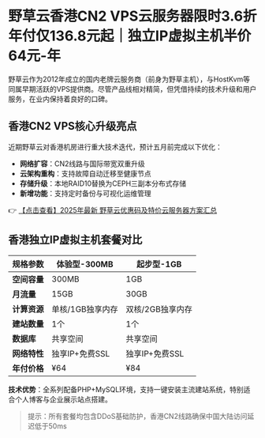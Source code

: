 # 野草云香港CN2 VPS云服务器限时3.6折 年付仅136.8元起｜独立IP虚拟主机半价64元-年

野草云作为2012年成立的国内老牌云服务商（前身为野草主机），与HostKvm等同属早期活跃的VPS提供商。尽管产品线相对精简，但凭借持续的技术升级和用户服务，在业内保持着良好的口碑。

## 香港CN2 VPS核心升级亮点

近期野草云对香港机房进行重大技术迭代，预计五月前完成以下优化：
- **网络扩容**：CN2线路与国际带宽双重升级
- **云架构重构**：支持故障自动迁移至健康节点
- **存储升级**：本地RAID10替换为CEPH三副本分布式存储
- **新增功能**：支持定时备份与可视化运维管理

👉 [【点击查看】2025年最新 野草云优惠码及特价云服务器方案汇总](https://bit.ly/yecaoyun)

## 香港独立IP虚拟主机套餐对比

| 规格参数       | 体验型-300MB       | 起步型-1GB         |
|----------------|--------------------|--------------------|
| **空间容量**   | 300MB              | 1GB                |
| **月流量**     | 15GB               | 30GB               |
| **计算资源**   | 单核/1GB独享内存   | 双核/2GB独享内存   |
| **建站数量**   | 1个                | 1个                |
| **数据库**     | 共享空间           | 共享空间           |
| **网络特性**   | 独享IP+免费SSL     | 独享IP+免费SSL     |
| **年付价格**   | ¥64                | ¥84                |

**技术优势**：全系列配备PHP+MySQL环境，支持一键安装主流建站系统，特别适合个人博客与企业展示站点搭建。

> 提示：所有套餐均包含DDoS基础防护，香港CN2线路确保中国大陆访问延迟低于50ms
